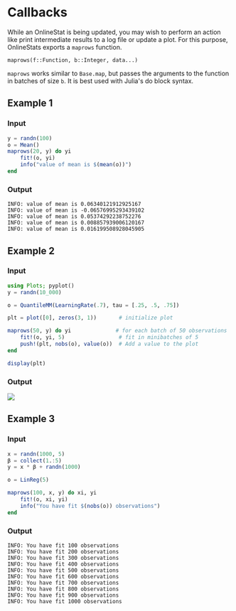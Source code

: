 # Callbacks

While an OnlineStat is being updated, you may wish to perform an action like print intermediate results to a log file or update a plot.  For this purpose, OnlineStats exports a `maprows` function.

`maprows(f::Function, b::Integer, data...)`

`maprows` works similar to `Base.map`, but passes the arguments to the function in batches of size `b`.  It is best used with Julia's do block syntax.

## Example 1
### Input
```julia
y = randn(100)
o = Mean()
maprows(20, y) do yi
    fit!(o, yi)
    info("value of mean is $(mean(o))")
end
```
### Output
```
INFO: value of mean is 0.06340121912925167
INFO: value of mean is -0.06576995293439102
INFO: value of mean is 0.05374292238752276
INFO: value of mean is 0.008857939006120167
INFO: value of mean is 0.016199508928045905
```

## Example 2
### Input
```julia
using Plots; pyplot()
y = randn(10_000)

o = QuantileMM(LearningRate(.7), tau = [.25, .5, .75])

plt = plot([0], zeros(3, 1))       # initialize plot

maprows(50, y) do yi              # for each batch of 50 observations
    fit!(o, yi, 5)                 # fit in minibatches of 5
    push!(plt, nobs(o), value(o))  # Add a value to the plot
end

display(plt)
```
### Output
![](images/example2.png)


## Example 3

### Input
```julia
x = randn(1000, 5)
β = collect(1.:5)
y = x * β + randn(1000)

o = LinReg(5)

maprows(100, x, y) do xi, yi
    fit!(o, xi, yi)
    info("You have fit $(nobs(o)) observations")
end
```

### Output
```
INFO: You have fit 100 observations
INFO: You have fit 200 observations
INFO: You have fit 300 observations
INFO: You have fit 400 observations
INFO: You have fit 500 observations
INFO: You have fit 600 observations
INFO: You have fit 700 observations
INFO: You have fit 800 observations
INFO: You have fit 900 observations
INFO: You have fit 1000 observations
```
